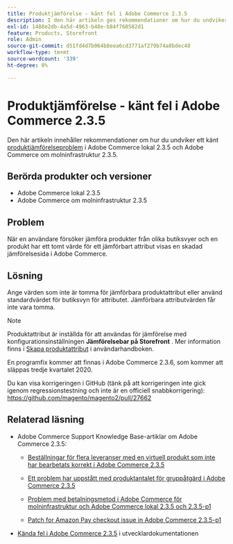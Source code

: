 ```yaml
---
title: Produktjämförelse - känt fel i Adobe Commerce 2.3.5
description: I den här artikeln ges rekommendationer om hur du undviker ett känt [produktjämförelse](https://docs.magento.com/user-guide/marketing/product-compare.html)-problem i Adobe Commerce lokal 2.3.5 och Adobe Commerce om molninfrastruktur 2.3.5.
exl-id: 1488e2db-4a5d-4963-b48e-b84f760582d1
feature: Products, Storefront
role: Admin
source-git-commit: d51fd4d7b064b8eea6cd3771af279b74a8bdec48
workflow-type: tm+mt
source-wordcount: '339'
ht-degree: 0%

---
```


# Produktjämförelse - känt fel i Adobe Commerce 2.3.5

Den här artikeln innehåller rekommendationer om hur du undviker ett känt [produktjämförelseproblem](https://docs.magento.com/user-guide/marketing/product-compare.html) i Adobe Commerce lokal 2.3.5 och Adobe Commerce om molninfrastruktur 2.3.5.

## Berörda produkter och versioner

* Adobe Commerce lokal 2.3.5
* Adobe Commerce om molninfrastruktur 2.3.5

## Problem

När en användare försöker jämföra produkter från olika butiksvyer och en produkt har ett tomt värde för ett jämförbart attribut visas en skadad jämförelsesida i Adobe Commerce.

## Lösning

Ange värden som inte är tomma för jämförbara produktattribut eller använd standardvärdet för butiksvyn för attributet. Jämförbara attributvärden får inte vara tomma.

>[!NOTE]
>
>Produktattribut är inställda för att användas för jämförelse med konfigurationsinställningen **Jämförelsebar på Storefront** . Mer information finns i [Skapa produktattribut](https://docs.magento.com/user-guide/stores/attribute-product-create.html#step-4-describe-the-storefront-properties) i användarhandboken.

En programfix kommer att finnas i Adobe Commerce 2.3.6, som kommer att släppas tredje kvartalet 2020.

Du kan visa korrigeringen i GitHub (tänk på att korrigeringen inte gick igenom regressionstestning och inte är en officiell snabbkorrigering): <https://github.com/magento/magento2/pull/27662>

## Relaterad läsning

<ul><li>Adobe Commerce Support Knowledge Base-artiklar om Adobe Commerce 2.3.5:<ul>
<li>
<p title="Beställningar för flera leveranser med en virtuell produkt som inte har bearbetats korrekt i Adobe Commerce 2.3.5"><a href="/help/troubleshooting/miscellaneous/magento-2-3-5-known-issue-virtual-product-multi-ship-orders.md">Beställningar för flera leveranser med en virtuell produkt som inte har bearbetats korrekt i Adobe Commerce 2.3.5</a></p>
</li>
<li><a href="/help/troubleshooting/miscellaneous/bulk-action-product-count-known-issue-in-magento-2-3-5.md">Ett problem har uppstått med produktantalet för gruppåtgärd i Adobe Commerce 2.3.5</a></li>
<li>
<p title="Problem med betalningsmetod i Adobe Commerce för molninfrastruktur och Adobe Commerce lokal 2.3.5 och 2.3.5-p1"><a href="/help/troubleshooting/known-issues-patches-attached/magento-2-3-5-2-3-5-p1-patch-country-payment-issue.md">Problem med betalningsmetod i Adobe Commerce för molninfrastruktur och Adobe Commerce lokal 2.3.5 och 2.3.5-p1</a></p>
</li>
<li>
<p title="Patch for Amazon Pay checkout issue in Adobe Commerce 2.3.5-p1"><a href="/help/troubleshooting/payments/patch-for-amazon-pay-checkout-issue-in-magento-2-3-5-p1.md">Patch for Amazon Pay checkout issue in Adobe Commerce 2.3.5-p1</a></p>
</li>
</ul>
</li><li><a href="https://devdocs.magento.com/guides/v2.3/release-notes/release-notes-2-3-5-commerce.html#known-issues">Kända fel i Adobe Commerce 2.3.5</a> i utvecklardokumentationen</li></ul>
